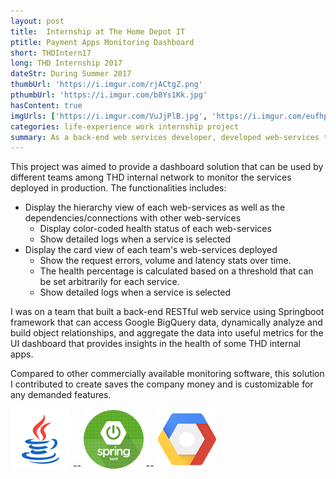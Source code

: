 ```yaml
---
layout: post
title:  Internship at The Home Depot IT
ptitle: Payment Apps Monitoring Dashboard
short: THDIntern17
long: THD Internship 2017
dateStr: During Summer 2017
thumbUrl: 'https://i.imgur.com/rjACtgZ.png'
pthumbUrl: 'https://i.imgur.com/b8Ys1Kk.jpg'
hasContent: true
imgUrls: ['https://i.imgur.com/VuJjPlB.jpg', 'https://i.imgur.com/eufhpr7.jpg', 'https://i.imgur.com/1ejXmF1.jpg', 'https://i.imgur.com/8TSPU8c.jpg']
categories: life-experience work internship project
summary: As a back-end web services developer, developed web-services that queries Google BigQuery, then analyze and aggregate data into meaningful metrics that provides insights on THD internal services performance.
---
```

This project was aimed to provide a dashboard solution that can be used by different teams among THD internal network to monitor the services deployed in production. The functionalities includes:
* Display the hierarchy view of each web-services as well as the dependencies/connections with other web-services
  * Display color-coded health status of each web-services
  * Show detailed logs when a service is selected
* Display the card view of each team's web-services deployed
  * Show the request errors, volume and latency stats over time.
  * The health percentage is calculated based on a threshold that can be set arbitrarily for each service.
  * Show detailed logs when a service is selected

I was on a team that built a back-end RESTful web service using Springboot framework that can access Google BigQuery data, dynamically analyze and build object relationships, and aggregate the data into useful metrics for the UI dashboard that provides insights in the health of some THD internal apps.

Compared to other commercially available monitoring software, this solution I contributed to create saves the company money and is customizable for any demanded features.

![Java Logo](/assets/logos/java.png) -- ![Springboot Logo](/assets/logos/spring-boot.png) -- ![Google Cloud Platform Logo](/assets/logos/GCP.png)
